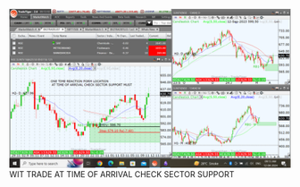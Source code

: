 ![](_attachments/Pasted%20image%2020240412091318.png)
WIT TRADE AT TIME OF ARRIVAL CHECK SECTOR SUPPORT
